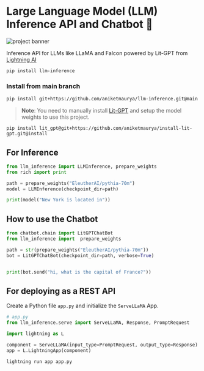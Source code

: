 # Large Language Model (LLM) Inference API and Chatbot 🦙

![project banner](https://github.com/aniketmaurya/llm-inference/raw/main/assets/llm-inference-min.png)

Inference API for LLMs like LLaMA and Falcon powered by Lit-GPT from [Lightning AI](https://lightning.ai)

```
pip install llm-inference
```

### Install from main branch
```bash
pip install git+https://github.com/aniketmaurya/llm-inference.git@main
```

> **Note**: You need to manually install [Lit-GPT](https://github.com/Lightning-AI/lit-gpt) and setup the model weights to use this project.

```
pip install lit_gpt@git+https://github.com/aniketmaurya/install-lit-gpt.git@install
```

## For Inference

```python
from llm_inference import LLMInference, prepare_weights
from rich import print

path = prepare_weights("EleutherAI/pythia-70m")
model = LLMInference(checkpoint_dir=path)

print(model("New York is located in"))
```


## How to use the Chatbot

```python
from chatbot.chain import LitGPTChatBot
from llm_inference import  prepare_weights

path = str(prepare_weights("EleutherAI/pythia-70m"))
bot = LitGPTChatBot(checkpoint_dir=path, verbose=True)


print(bot.send("hi, what is the capital of France?"))
```


## For deploying as a REST API

Create a Python file `app.py` and initialize the `ServeLLaMA` App.

```python
# app.py
from llm_inference.serve import ServeLLaMA, Response, PromptRequest

import lightning as L

component = ServeLLaMA(input_type=PromptRequest, output_type=Response)
app = L.LightningApp(component)
```

```bash
lightning run app app.py
```
